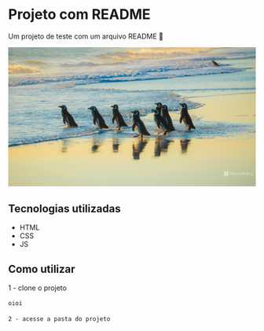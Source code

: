 # Projeto com README 
Um projeto de teste com um arquivo README 💫

<img src="20250425_bing.jpg" alt="foto de pinguim">

## Tecnologias utilizadas
- HTML
- CSS
- JS

## Como utilizar

1 - clone o projeto
```
oioi

2 - acesse a pasta do projeto